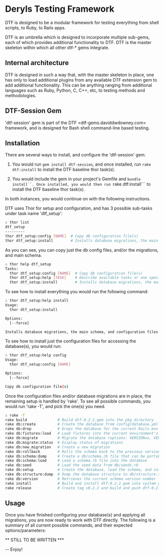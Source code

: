 # Deryls Testing Framework

DTF is designed to be a modular framework for testing everything from shell scripts, to Ruby, to Rails apps.

DTF is an umbrella which is designed to incorporate multiple sub-gems, each of which provides additional
functionality to DTF. DTF is the master skeleton within which all other dtf-* gems integrate.

## Internal architecture

DTF is designed in such a way that, with the master skeleton in place, one has only to load additional plugins
from any available DTF extension gem to add additional functionality. This can be anything ranging from
additional languages such as Ruby, Python, C, C++, etc, to testing methods and methodologies.

## DTF-Session Gem

  'dtf-session' gem is part of the DTF <dtf-gems.daviddwdowney.com> framework, and is designed for
  Bash shell command-line based testing.

## Installation
There are several ways to install, and configure the 'dtf-session' gem.

1) You would run ```gem install dtf-session```, and once installed, run ```rake dtf:install``` to
install the DTF baseline thor task(s).

2) You would include the gem in your project's Gemfile and ```bundle install``. Once installed,
you would then run ```rake dtf:install``` to install the DTF baseline thor task(s).

In both instances, you would continue on with the following instructions.

DTF uses Thor for setup and configuration, and has 3 possible sub-tasks under task name 'dtf_setup':

```sh
∴ thor list
dtf_setup
---------
thor dtf_setup:config [NAME]  # Copy db configuration file(s)
thor dtf_setup:install        # Installs database migrations, the main schema, and configuration files
```

As you can see, you can copy just the db config files, and/or the migrations, and main schema.

```sh
∴ thor help dtf_setup
Tasks:
  thor dtf_setup:config [NAME]  # Copy db configuration file(s)
  thor dtf_setup:help [TASK]    # Describe available tasks or one specific task
  thor dtf_setup:install        # Installs database migrations, the main schema, and configuration files
```

To see how to install everything you would run the following command:

```sh
∴ thor dtf_setup:help install
Usage:
  thor dtf_setup:install

Options:
  [--force]  

Installs database migrations, the main schema, and configuration files
```

To see how to install just the configuration files for accessing the database(s), you would run:

```sh
∴ thor dtf_setup:help config
Usage:
  thor dtf_setup:config [NAME]

Options:
  [--force]  

Copy db configuration file(s)
```

Once the configuration files and/or database migrations are in place, the remaining setup is handled by 'rake'.
To see all possible commands, you would run 'rake -T', and pick the one(s) you need.

```sh
∴ rake -T
rake build              # Build dtf-0.2.2.gem into the pkg directory
rake db:create          # Create the database from config/database.yml for the current Rails.env (use db:create:all to create all dbs i...
rake db:drop            # Drops the database for the current Rails.env (use db:drop:all to drop all databases)
rake db:fixtures:load   # Load fixtures into the current environment's database.
rake db:migrate         # Migrate the database (options: VERSION=x, VERBOSE=false).
rake db:migrate:status  # Display status of migrations
rake db:new_migration   # Create a new migration
rake db:rollback        # Rolls the schema back to the previous version (specify steps w/ STEP=n).
rake db:schema:dump     # Create a db/schema.rb file that can be portably used against any DB supported by AR
rake db:schema:load     # Load a schema.rb file into the database
rake db:seed            # Load the seed data from db/seeds.rb
rake db:setup           # Create the database, load the schema, and initialize with the seed data (use db:reset to also drop the db first)
rake db:structure:dump  # Dump the database structure to db/structure.sql. Specify another file with DB_STRUCTURE=db/my_structure.sql
rake db:version         # Retrieves the current schema version number
rake install            # Build and install dtf-0.2.2.gem into system gems
rake release            # Create tag v0.2.2 and build and push dtf-0.2.2.gem to Rubygems
```


## Usage
Once you have finished configuring your database(s) and applying all migrations, you are now ready to work with
DTF directly. The following is a summary of all current possible commands, and their expected options/parameters:

** STILL TO BE WRITTEN ***

--
Enjoy!
